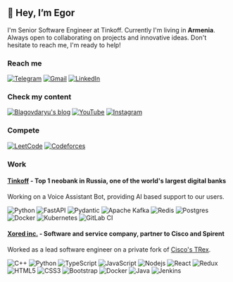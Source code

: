 ## 👋 Hey, I’m Egor

I'm Senior Software Engineer at Tinkoff. Currently I'm living in **Armenia**. Always open to collaborating on projects and innovative ideas. Don't hesitate to reach me, I'm ready to help!

### Reach me

[![Telegram](https://img.shields.io/badge/-blagovdaryu-2CA5E0?style=for-the-badge&logo=telegram&logoColor=white)](https://t.me/blagovdaryu)
[![Gmail](https://img.shields.io/badge/-e.m.blagov%40gmail.com-D14836?style=for-the-badge&logo=gmail&logoColor=white)](mailto:e.m.blagov@gmail.com)
[![LinkedIn](https://img.shields.io/badge/-egor--blagov-0077B5?style=for-the-badge&logo=linkedin&logoColor=white)](https://www.linkedin.com/in/egor-blagov/)

### Check my content

[![Blagovdaryu's blog](https://img.shields.io/badge/-blagovdaryu-2962FF?style=for-the-badge&logo=hashnode&logoColor=white)](https://blagovdaryu.hashnode.dev/)
[![YouTube](https://img.shields.io/badge/-%40blagovdaryu-FF0000?style=for-the-badge&logo=youtube&logoColor=white)](https://www.youtube.com/@blagovdaryu)
[![Instagram](https://img.shields.io/badge/-blagovdaryu-E4405F?style=for-the-badge&logo=instagram&logoColor=white)](https://www.instagram.com/blagovdaryu/)

### Compete

[![LeetCode](https://img.shields.io/badge/-EgorBlagov-FFA116?style=for-the-badge&logo=LeetCode&logoColor=black)](https://leetcode.com/EgorBlagov/)
[![Codeforces](https://img.shields.io/badge/-e.m.blagov-445f9d?style=for-the-badge&logo=Codeforces&logoColor=white)](https://codeforces.com/profile/e.m.blagov)

### Work
#### [Tinkoff](https://en.wikipedia.org/wiki/Tinkoff_Bank) - Top 1 neobank in Russia, one of the world's largest digital banks
Working on a Voice Assistant Bot, providing AI based support to our users.

![Python](https://img.shields.io/badge/Python-3670A0?style=flat-square&logo=python&logoColor=ffdd54)
![FastAPI](https://img.shields.io/badge/FastAPI-005571?style=flat-square&logo=fastapi)
![Pydantic](https://img.shields.io/badge/Pydantic-e92063?style=flat-square)
![Apache Kafka](https://img.shields.io/badge/Kafka-000?style=flat-square&logo=apachekafka) 
![Redis](https://img.shields.io/badge/Redis-%23DD0031.svg?style=flat-square&logo=redis&logoColor=white)
![Postgres](https://img.shields.io/badge/PostgreSQL-%23316192.svg?style=flat-square&logo=postgresql&logoColor=white)
![Docker](https://img.shields.io/badge/Docker-%230db7ed.svg?style=flat-square&logo=docker&logoColor=white)
![Kubernetes](https://img.shields.io/badge/Kubernetes-%23326ce5.svg?style=flat-square&logo=kubernetes&logoColor=white)
![GitLab CI](https://img.shields.io/badge/Gitlab%20CI-%23181717.svg?style=flat-square&logo=gitlab&logoColor=white)


#### [Xored inc.](https://www.linkedin.com/company/xored/) - Software and service company, partner to Cisco and Spirent
Worked as a lead software engineer on a private fork of [Cisco's TRex](https://github.com/cisco-system-traffic-generator/trex-core).

![C++](https://img.shields.io/badge/-C++-00599C?style=flat-square&logo=c)
![Python](https://img.shields.io/badge/Python-3670A0?style=flat-square&logo=python&logoColor=ffdd54)
![TypeScript](https://img.shields.io/badge/-TypeScript-007ACC?style=flat-square&logo=typescript&logoColor=white)
![JavaScript](https://img.shields.io/badge/-JavaScript-%23323330.svg?style=flat-square&logo=javascript&logoColor=%23F7DF1E)
![Nodejs](https://img.shields.io/badge/-Node.js-black?style=flat-square&logo=Node.js)
![React](https://img.shields.io/badge/-React.js-black?style=flat-square&logo=react)
![Redux](https://img.shields.io/badge/Redux-593D88?style=flat-square&logo=redux&logoColor=white)
![HTML5](https://img.shields.io/badge/-HTML5-E34F26?style=flat-square&logo=html5&logoColor=white)
![CSS3](https://img.shields.io/badge/-CSS3-1572B6?style=flat-square&logo=css3)
![Bootstrap](https://img.shields.io/badge/-Bootstrap-563D7C?style=flat-square&logo=bootstrap)
![Docker](https://img.shields.io/badge/Docker-%230db7ed.svg?style=flat-square&logo=docker&logoColor=white)
![Java](https://img.shields.io/badge/-Java-E34A86?style=flat-square&logo=java&logoColor=white)
![Jenkins](https://img.shields.io/badge/Jenkins-D24939?style=flat-square)
